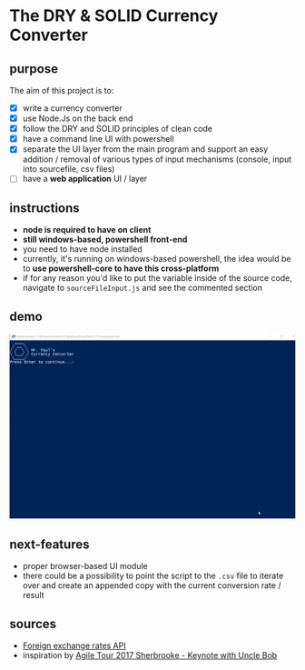 # The DRY & SOLID Currency Converter
## purpose
The aim of this project is to:
  - [x] write a currency converter
  - [x] use Node.Js on the back end
  - [x] follow the DRY and SOLID principles of clean code
  - [x] have a command line UI with powershell
  - [x] separate the UI layer from the main program and support an easy addition / removal of various types of input mechanisms (console, input into sourcefile, csv files)
  - [ ] have a **web application** UI / layer

## instructions
* **node is required to have on client**
* **still windows-based, powershell front-end**
* you need to have node installed
* currently, it's running on windows-based powershell, the idea would be to **use powershell-core to have this cross-platform**
* if for any reason you'd like to put the variable inside of the source code, navigate to `sourceFileInput.js` and see the commented section

## demo
![powershell_ui](2020-01-27-currency-converter.gif)

## next-features
* proper browser-based UI module
* there could be a possibility to point the script to the `.csv` file to iterate over and create an appended copy with the current conversion rate / result

## sources
* [Foreign exchange rates API](https://exchangeratesapi.io/)
* inspiration by [Agile Tour 2017 Sherbrooke - Keynote with Uncle Bob](https://www.youtube.com/watch?v=VY4LYd2YfBk)